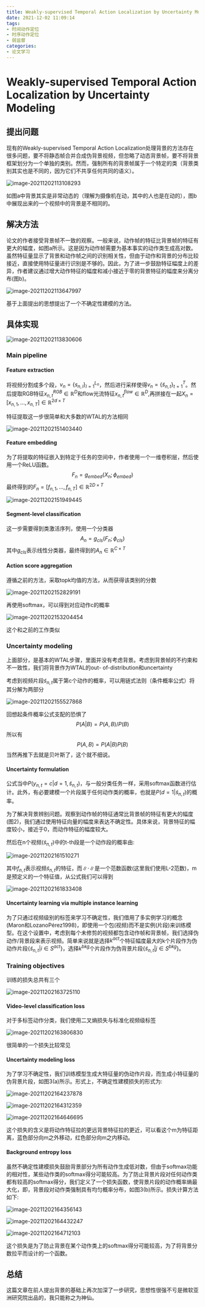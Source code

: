 ```yaml
---
title: Weakly-supervised Temporal Action Localization by Uncertainty Modeling
date: 2021-12-02 11:09:14
tags:
- 时间动作定位
- 时序动作定位
- 弱监督
categories:
- 论文学习
---
```


# Weakly-supervised Temporal Action Localization by Uncertainty Modeling

## 提出问题

现有的Weakly-supervised Temporal Action Localization处理背景的方法存在很多问题，要不将静态帧合并合成伪背景视频，但忽略了动态背景帧，要不将背景框架划分为一个单独的类别。然而，强制所有的背景帧属于一个特定的类（背景类别其实也是不同的，因为它们不共享任何共同的语义）。

![image-20211202113108293](https://cdn.jsdelivr.net/gh/zhou-ning/blog-image-bed@main/paper/image-20211202113108293.png)

如图a中背景其实是非常动态的（理解为摄像机在动，其中的人也是在动的），图b中展现出来的一个视频中的背景是不相同的。

<!--more-->

## 解决方法

论文的作者接受背景帧不一致的观察。一般来说，动作帧的特征比背景帧的特征有更大的幅度，如图a所示。这是因为动作帧需要为基本事实的动作类生成高对数。虽然特征量显示了背景和动作帧之间的识别相关性，但由于动作和背景的分布比较接近，直接使用特征量进行识别是不够的。因此，为了进一步鼓励特征幅度上的差异，作者建议通过增大动作特征的幅度和减小接近于零的背景特征的幅度来分离分布(图b)。

![image-20211202113647997](https://cdn.jsdelivr.net/gh/zhou-ning/blog-image-bed@main/paper/image-20211202113647997.png)

基于上面提出的思想提出了一个不确定性建模的方法。

## 具体实现

![image-20211202113830606](https://cdn.jsdelivr.net/gh/zhou-ning/blog-image-bed@main/paper/image-20211202113830606.png)

### Main pipeline

#### Feature extraction

将视频分割成多个段，$v_n=\lbrace s_{n,l}\rbrace^{L_n}_{l=1}$，然后进行采样使得$v_n=\lbrace \tilde{s}_{n,t} \rbrace^T_{t=1}$。然后提取RGB特征$x^{RGB}_{n,t}\in \mathbb R^D$和flow光流特征$x^{flow}_{n,t}\in \mathbb R^D$,再拼接在一起$X_n=[x_{n,1},...,x_{n,T}]\in \mathbb R^{2d\times T}$

特征提取这一步很简单和大多数的WTAL的方法相同

![image-20211202151403440](https://cdn.jsdelivr.net/gh/zhou-ning/blog-image-bed@main/paper/image-20211202151403440.png)





#### Feature embedding

为了将提取的特征嵌入到特定于任务的空间中，作者使用一个一维卷积层，然后使用一个ReLU函数。
$$
F_n=g_{embed}(X_n;\phi_{embed})
$$
最终得到的$F_n=[f_{n,1},...,f_{n,T}]\in\mathbb R^{2D\times T}$

![image-20211202151949445](https://cdn.jsdelivr.net/gh/zhou-ning/blog-image-bed@main/paper/image-20211202151949445.png)

#### Segment-level classification

这一步需要得到类激活序列，使用一个分类器
$$
A_n=g_{cls}(F_n;\phi_{cls})
$$
其中$g_{cls}$表示线性分类器，最终得到的$A_n\in\mathbb R^{C\times T}$

#### Action score aggregation

遵循之前的方法，采取topk均值的方法，从而获得该类别的分数

![image-20211202152829191](https://cdn.jsdelivr.net/gh/zhou-ning/blog-image-bed@main/paper/image-20211202152829191.png)

再使用softmax，可以得到对应动作c的概率

![image-20211202153204454](https://cdn.jsdelivr.net/gh/zhou-ning/blog-image-bed@main/paper/image-20211202153204454.png)

这个和之前的工作类似

### Uncertainty modeling

上面部分，是基本的WTAL步骤，里面并没有考虑背景。考虑到背景帧的不约束和不一致性，我们将背景作为WTAL的out-
of-distribution和uncertainty

考虑到视频片段$\tilde{s}_{n,t}$属于第c个动作的概率，可以用链式法则（条件概率公式）将其分解为两部分

![image-20211202155527868](https://cdn.jsdelivr.net/gh/zhou-ning/blog-image-bed@main/paper/image-20211202155527868.png)

回想起条件概率公式支配的恐惧了
$$
P(A|B)=P(A,B)/P(B)
$$
所以有
$$
P(A,B)=P(A|B)P(B)
$$
当然再推下去就是贝叶斯了，这个就不细说。

#### Uncertainty formulation

公式当中$P(y_{n,t}=c|d=1, \tilde{s}_{n,t})$，与一般分类任务一样，采用softmax函数进行估计。此外，有必要建模一个片段属于任何动作类的概率，也就是$P(d=1| \tilde{s}_{n,t})$的概率。

为了解决背景辨别问题。观察到动作帧的特征通常比背景帧的特征有更大的幅度(图2)，我们通过使用特征向量的幅度来表达不确定性。具体来说，背景特征的幅度较小，接近于0，而动作特征的幅度较大。

然后在n个视频$( \tilde{s}_{n,t})$中的t-th段是一个动作段的概率由:

![image-20211202161510271](https://cdn.jsdelivr.net/gh/zhou-ning/blog-image-bed@main/paper/image-20211202161510271.png)

其中$f_{n,t}$表示视频$\tilde{s}_{n,t}$的特征，而$\lVert \cdot \rVert$是一个范数函数(这里我们使用L-2范数)，m是预定义的一个特征值，从公式我们可以得到

![image-20211202161833408](https://cdn.jsdelivr.net/gh/zhou-ning/blog-image-bed@main/paper/image-20211202161833408.png)

#### Uncertainty learning via multiple instance learning

为了只通过视频级别的标签来学习不确定性，我们借用了多实例学习的概念(Maron和LozanoPérez1998)，即使用一个包(视频)而不是实例(片段)来训练模型。在这个设置中，考虑到每个未修剪的视频都包含动作帧和背景帧，我们选择伪动作/背景段来表示视频。简单来说就是选择$k^{act}$个特征幅度最大的k个片段作为伪动作片段$\lbrace \tilde{s}_{n,t} |i\in S^{act} \rbrace$，选择$k^{bkg}$个片段作为伪背景片段$\lbrace \tilde{s}_{n,t} |j\in S^{bkg} \rbrace$。

### Training objectives

训练的损失总共有三个

![image-20211202163725110](https://cdn.jsdelivr.net/gh/zhou-ning/blog-image-bed@main/paper/image-20211202163725110.png)

#### Video-level classification loss

对于多标签动作分类，我们使用二叉熵损失与标准化视频级标签

![image-20211202163806830](https://cdn.jsdelivr.net/gh/zhou-ning/blog-image-bed@main/paper/image-20211202163806830.png)

很简单的一个损失比较常见

#### Uncertainty modeling loss

为了学习不确定性，我们训练模型生成大特征量的伪动作片段，而生成小特征量的伪背景片段，如图3(a)所示。形式上，不确定性建模损失的形式为:

![image-20211202164237878](https://cdn.jsdelivr.net/gh/zhou-ning/blog-image-bed@main/paper/image-20211202164237878.png)

![image-20211202164312359](https://cdn.jsdelivr.net/gh/zhou-ning/blog-image-bed@main/paper/image-20211202164312359.png)

![image-20211202164646695](https://cdn.jsdelivr.net/gh/zhou-ning/blog-image-bed@main/paper/image-20211202164646695.png)

这个损失的含义是将动作特征拉的更远背景特征拉的更近，可以看这个m为特征距离，蓝色部分向m之外移动，红色部分向m之内移动。

#### Background entropy loss

虽然不确定性建模损失鼓励背景部分为所有动作生成低对数，但由于softmax功能的相对性，某些动作类的softmax得分可能较高。为了防止背景片段对任何动作类都有较高的softmax得分，我们定义了一个损失函数，使背景片段的动作概率熵最大化，即，背景段对动作类强制具有均匀概率分布，如图3(b)所示。损失计算方法如下:

![image-20211202164356143](https://cdn.jsdelivr.net/gh/zhou-ning/blog-image-bed@main/paper/image-20211202164356143.png)

![image-20211202164432247](https://cdn.jsdelivr.net/gh/zhou-ning/blog-image-bed@main/paper/image-20211202164432247.png)

![image-20211202164712103](https://cdn.jsdelivr.net/gh/zhou-ning/blog-image-bed@main/paper/image-20211202164712103.png)

这个损失是为了防止背景在某个动作类上的softmax得分可能较高，为了将背景分数拉平而设计的一个函数。

## 总结

这篇文章在前人提出背景的基础上再次加深了一步研究，思想性很强不亏是微软亚洲研究院出品的，我只能称之为神仙。